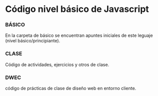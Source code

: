 # Código nivel básico de Javascript

### BÁSICO
En la carpeta de básico se encuentran apuntes iniciales de este leguaje (nivel básico/principiante).

### CLASE
Código de actividades, ejercicios y otros de clase.

### DWEC
código de prácticas de clase de diseño web en entorno cliente.
